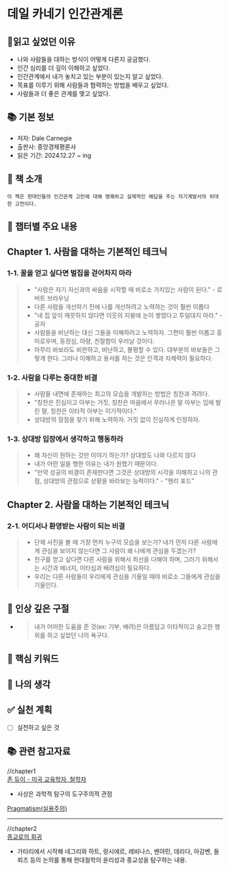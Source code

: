 # 데일 카네기 인간관계론
## 👀읽고 싶었던 이유
- 나와 사람들을 대하는 방식이 어떻게 다른지 궁금했다.
- 인간 심리를 더 깊이 이해하고 싶었다.
- 인간관계에서 내가 놓치고 있는 부분이 있는지 알고 싶었다.
- 목표를 이루기 위해 사람들과 협력하는 방법을 배우고 싶었다.
- 사람들과 더 좋은 관계를 맺고 싶었다.

## 📚 기본 정보
- 저자: Dale Carnegie
- 출판사: 중앙경제평론사
- 읽은 기간: 2024.12.27 ~ ing

## 📖 책 소개
```
이 책은 현대인들의 인간관계 고민에 대해 명쾌하고 실제적인 해답을 주는 자기계발서의 위대한 고전이다.
```

## 📑 챕터별 주요 내용
## Chapter 1. 사람을 대하는 기본적인 테크닉

### 1-1. 꿀을 얻고 싶다면 벌집을 걷어차지 마라
> * "사람은 자기 자신과의 싸움을 시작할 때 비로소 가치있는 사람이 된다." - 로버트 브라우닝
> * 다른 사람을 개선하기 전에 나를 개선하려고 노력하는 것이 훨씬 이롭다
> * "네 집 앞이 깨끗하지 않다면 이웃의 지붕에 눈이 쌓였다고 투덜대지 마라." - 공자
> * 사람들을 비난하는 대신 그들을 이해하려고 노력하자. 그편이 훨씬 이롭고 흥미로우며, 동정심, 아량, 친절함이 우러날 것이다.
> * 아무리 바보라도 비판하고, 비난하고, 불평할 수 있다. 대부분의 바보들은 그렇게 한다. 그러나 이해하고 용서를 하는 것은 인격과 자제력이 필요하다.

### 1-2. 사람을 다루는 중대한 비결
> * 사람들 내면에 존재하는 최고의 모습을 개발하는 방법은 칭찬과 격려다.
> * "칭찬은 진심이고 아부는 거짓, 칭찬은 마음에서 우러나온 말 아부는 입에 발린 말, 칭찬은 이타적 아부는 이기적이다."
> * 상대방의 장점을 찾기 위해 노력하자. 거짓 없이 진실하게 인정하자.

### 1-3. 상대방 입장에서 생각하고 행동하라
> * 왜 자신이 원하는 것만 이야기 하는가? 상대방도 나와 다르지 않다
> * 내가 어떤 일을 행한 이유는 내가 원했기 때문이다.
> * "만약 성공의 비결이 존재한다면 그것은 상대방의 시각을 이해하고 나의 관점, 상대방의 관점으로 상황을 바라보는 능력이다." - "헨리 포드"

## Chapter 2. 사람을 대하는 기본적인 테크닉

### 2-1. 어디서나 환영받는 사람이 되는 비결
> * 단체 사진을 볼 때 가장 먼저 누구의 모습을 보는가? 내가 먼저 다른 사람에게 관심을 보이지 않는다면 그 사람이 왜 나에게 관심을 두겠는가?
> * 친구를 얻고 싶다면 다른 사람을 위해서 최선을 다해야 하며, 그러기 위해서는 시간과 에너지, 이타심과 배려심이 필요하다.
> * 우리는 다른 사람들이 우리에게 관심을 기울일 때야 비로소 그들에게 관심을 기울인다.



## 💭 인상 깊은 구절
- > 내가 어떠한 도움을 준 것(ex: 기부, 배려)은 아름답고 이타적이고 숭고한 행위를 하고 싶었던 나의 욕구다.


## 🔑 핵심 키워드

## 📝 나의 생각

## ✅ 실천 계획
- [ ] 실천하고 싶은 것

## 📚 관련 참고자료
//chapter1<br>
[존 듀이 - 미국 교육학자, 철학자](https://www.google.com/search?q=%EB%93%80%EC%9D%B4)
- 사상은 과학적 탐구의 도구주의적 관점

[Pragmatism(실용주의)](https://www.google.com/search?q=%EC%8B%A4%EC%9A%A9%EC%A3%BC%EC%9D%98)

<hr>

//chapter2<br>
[종교로의 회귀](https://product.kyobobook.co.kr/detail/S000001268926)
- 가타리에서 시작해 네그리와 하트, 랑시에르, 레비나스, 벤야민, 데리다, 아감벤, 들뢰즈 등의 논의를 통해 현대철학의 윤리성과 종교성을 탐구하는 내용.